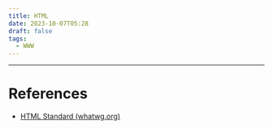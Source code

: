 ```yaml
---
title: HTML
date: 2023-10-07T05:28
draft: false
tags:
  - WWW
---
```



---
# References

- [HTML Standard (whatwg.org)](https://html.spec.whatwg.org/multipage/)
